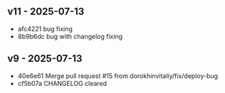 ## v11 - 2025-07-13

- afc4221 bug fixing 
- 8b9b6dc bug with changelog fixing
## v9 - 2025-07-13

- 40e6e61 Merge pull request #15 from dorokhinvitaliy/fix/deploy-bug
- cf5b07a CHANGELOG cleared
